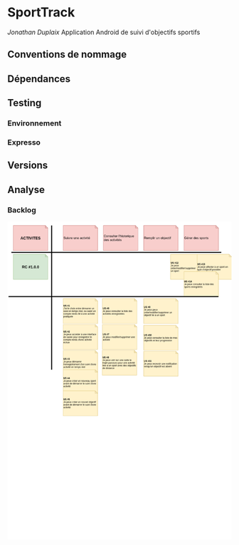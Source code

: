 # SportTrack
*Jonathan Duplaix*
Application Android de suivi d'objectifs sportifs

## Conventions de nommage

## Dépendances

## Testing
### Environnement
### Expresso

## Versions

## Analyse
### Backlog
![backlog](/docs/backlog.png)
